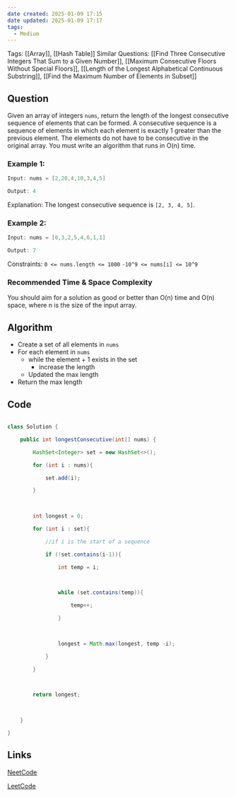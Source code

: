 ```yaml
---
date created: 2025-01-09 17:15
date updated: 2025-01-09 17:17
tags:
  - Medium
---
```


Tags: [[Array]], [[Hash Table]]
Similar Questions: [[Find Three Consecutive Integers That Sum to a Given Number]], [[Maximum Consecutive Floors Without Special Floors]], [[Length of the Longest Alphabetical Continuous Substring]], [[Find the Maximum Number of Elements in Subset]]

## Question

Given an array of integers `nums`, return the length of the longest consecutive sequence of elements that can be formed.
A consecutive sequence is a sequence of elements in which each element is exactly 1 greater than the previous element. The elements do not have to be consecutive in the original array.
You must write an algorithm that runs in O(n) time.

### Example 1:

```java
Input: nums = [2,20,4,10,3,4,5]

Output: 4

```

Explanation: The longest consecutive sequence is `[2, 3, 4, 5]`.

### Example 2:

```java
Input: nums = [0,3,2,5,4,6,1,1]

Output: 7

```

Constraints:
`0 <= nums.length <= 1000`
`-10^9 <= nums[i] <= 10^9`

### Recommended Time & Space Complexity

You should aim for a solution as good or better than O(n) time and O(n) space, where n is the size of the input array.

## Algorithm
- Create a set of all elements in `nums`
- For each element in `nums` 
	-  while the element + 1 exists in the set 
		- increase the length 
	- Updated the max length
- Return the max length

## Code

```java

class Solution {

    public int longestConsecutive(int[] nums) {

        HashSet<Integer> set = new HashSet<>();

        for (int i : nums){

            set.add(i);

        }

  

        int longest = 0;

        for (int i : set){

            //if i is the start of a sequence

            if (!set.contains(i-1)){

                int temp = i;

  

                while (set.contains(temp)){

                    temp++;

                }

  

                longest = Math.max(longest, temp -i);

            }

        }

  

        return longest;

  

    }

}
```

## Links

[NeetCode](https://neetcode.io/problems/longest-consecutive-sequence)

[LeetCode](https://leetcode.com/problems/longest-consecutive-sequence)
